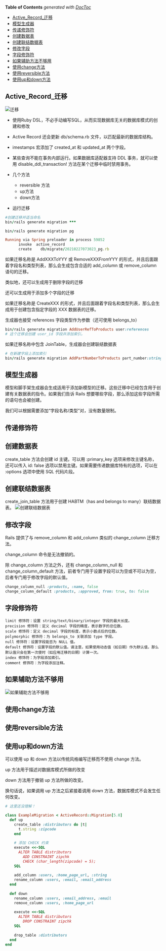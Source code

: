 <!-- START doctoc generated TOC please keep comment here to allow auto update -->
<!-- DON'T EDIT THIS SECTION, INSTEAD RE-RUN doctoc TO UPDATE -->
**Table of Contents**  *generated with [DocToc](https://github.com/thlorenz/doctoc)*

- [Active_Record_迁移](#active_record_%E8%BF%81%E7%A7%BB)
- [模型生成器](#%E6%A8%A1%E5%9E%8B%E7%94%9F%E6%88%90%E5%99%A8)
- [传递修饰符](#%E4%BC%A0%E9%80%92%E4%BF%AE%E9%A5%B0%E7%AC%A6)
- [创建数据表](#%E5%88%9B%E5%BB%BA%E6%95%B0%E6%8D%AE%E8%A1%A8)
- [创建联结数据表](#%E5%88%9B%E5%BB%BA%E8%81%94%E7%BB%93%E6%95%B0%E6%8D%AE%E8%A1%A8)
- [修改字段](#%E4%BF%AE%E6%94%B9%E5%AD%97%E6%AE%B5)
- [字段修饰符](#%E5%AD%97%E6%AE%B5%E4%BF%AE%E9%A5%B0%E7%AC%A6)
- [如果辅助方法不够用](#%E5%A6%82%E6%9E%9C%E8%BE%85%E5%8A%A9%E6%96%B9%E6%B3%95%E4%B8%8D%E5%A4%9F%E7%94%A8)
- [使用change方法](#%E4%BD%BF%E7%94%A8change%E6%96%B9%E6%B3%95)
- [使用reversible方法](#%E4%BD%BF%E7%94%A8reversible%E6%96%B9%E6%B3%95)
- [使用up和down方法](#%E4%BD%BF%E7%94%A8up%E5%92%8Cdown%E6%96%B9%E6%B3%95)

<!-- END doctoc generated TOC please keep comment here to allow auto update -->

## Active_Record_迁移
![迁移](img/迁移.png)
+ 使用Ruby DSL，不必手动编写SQL，从而实现数据库无关的数据库模式的创建和修改

+ Active Record 还会更新 db/schema.rb 文件，以匹配最新的数据库结构。

+ imestamps 宏添加了 created_at 和 updated_at 两个字段。

+ 某些查询不能在事务内部运行。如果数据库适配器支持 DDL 事务，就可以使用 disable_ddl_transaction! 方法在某个迁移中临时禁用事务。

+ 几个方法
    * reversible 方法  
    *  up方法
    * down方法

+ 运行迁移
```ruby
#创建迁移并适当命名
bin/rails generate migration ***
```
```ruby
bin/rails generate migration pg

Running via Spring preloader in process 59852
      invoke  active_record
      create    db/migrate/20210227073023_pg.rb

```

如果迁移名称是 AddXXXToYYY 或 RemoveXXXFromYYY 的形式，并且后面跟着字段名和类型列表，那么会生成包含合适的 add_column 或 remove_column 语句的迁移。

类似地，还可以生成用于删除字段的迁移

还可以生成用于添加多个字段的迁移

如果迁移名称是 CreateXXX 的形式，并且后面跟着字段名和类型列表，那么会生成用于创建包含指定字段的 XXX 数据表的迁移。

生成器也接受 references 字段类型作为参数（还可使用 belongs_to）
```ruby
bin/rails generate migration AddUserRefToProducts user:references
# 这个迁移会创建 user_id 字段并添加索引。
```
如果迁移名称中包含 JoinTable，生成器会创建联结数据表
```ruby
# 在新建字段上添加索引
bin/rails generate migration AddPartNumberToProducts part_number:string:index
```

## 模型生成器
模型和脚手架生成器会生成适用于添加新模型的迁移。这些迁移中已经包含用于创建有关数据表的指令。如果我们告诉 Rails 想要哪些字段，那么添加这些字段所需的语句也会被创建。

我们可以根据需要添加“字段名称/类型”对，没有数量限制。

## 传递修饰符

## 创建数据表

create_table 方法会创建 id 主键。可以用 :primary_key 选项来修改主键名称，还可以传入 id: false 选项以禁用主键。如果需要传递数据库特有的选项，可以在 :options 选项中使用 SQL 代码片段。

## 创建联结数据表
create_join_table 方法用于创建 HABTM（has and belongs to many）联结数据表。
![创建联结数据表](img/创建联结数据表.png)

## 修改字段
Rails 提供了与 remove_column 和 add_column 类似的 change_column 迁移方法。

change_column 命令是无法撤销的。

除 change_column 方法之外，还有 change_column_null 和 change_column_default 方法，前者专门用于设置字段可以为空或不可以为空，后者专门用于修改字段的默认值。

```ruby
change_column_null :products, :name, false
change_column_default :products, :approved, from: true, to: false
```

## 字段修饰符
```text
limit 修饰符：设置 string/text/binary/integer 字段的最大长度。
precision 修饰符：定义 decimal 字段的精度，表示数字的总位数。
scale 修饰符：定义 decimal 字段的标度，表示小数点后的位数。
polymorphic 修饰符：为 belongs_to 关联添加 type 字段。
null 修饰符：设置字段能否为 NULL 值。
default 修饰符：设置字段的默认值。请注意，如果使用动态值（如日期）作为默认值，那么默认值只会在第一次使时（如应用迁移的日期）计算一次。
index 修饰符：为字段添加索引。
comment 修饰符：为字段添加注释。
```
## 如果辅助方法不够用
![如果辅助方法不够用](img/如果辅助方法不够用.png)

## 使用change方法

## 使用reversible方法

## 使用up和down方法
可以使用 up 和 down 方法以传统风格编写迁移而不使用 change 方法。

up 方法用于描述对数据库模式所做的改变

down 方法用于撤销 up 方法所做的改变。

换句话说，如果调用 up 方法之后紧接着调用 down 方法，数据库模式不会发生任何改变。

```ruby
# 这里还没理解！

class ExampleMigration < ActiveRecord::Migration[5.0]
  def up
    create_table :distributors do |t|
      t.string :zipcode
    end
 
    # 添加 CHECK 约束
    execute <<-SQL
      ALTER TABLE distributors
        ADD CONSTRAINT zipchk
        CHECK (char_length(zipcode) = 5);
    SQL
 
    add_column :users, :home_page_url, :string
    rename_column :users, :email, :email_address
  end
 
  def down
    rename_column :users, :email_address, :email
    remove_column :users, :home_page_url
 
    execute <<-SQL
      ALTER TABLE distributors
        DROP CONSTRAINT zipchk
    SQL
 
    drop_table :distributors
  end
end
```